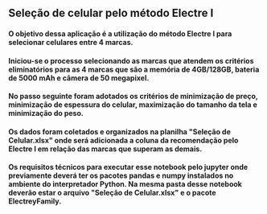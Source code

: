 ## Seleção de celular pelo método Electre I

#### O objetivo dessa aplicação é a utilização do método Electre I para selecionar celulares entre 4 marcas.

#### Iniciou-se o processo selecionando as marcas que atendem os critérios eliminatórios para as 4 marcas que são a memória de 4GB/128GB, bateria de 5000 mAh e câmera de 50 megapixel.

#### No passo seguinte foram adotados os critérios de minimização de preço, minimização de espessura do celular, maximização do tamanho da tela e minimização do peso.

#### Os dados foram coletados e organizados na planilha "Seleção de Celular.xlsx" onde será adicionada a coluna da recomendação pelo Electre I em relação das marcas que superam as demais.

#### Os requisitos técnicos para executar esse notebook pelo jupyter onde previamente deverá ter os pacotes pandas e numpy instalados no ambiente do interpretador Python. Na mesma pasta desse notebook deverão estar o arquivo "Seleção de Celular.xlsx" e o pacote ElectreyFamily.
